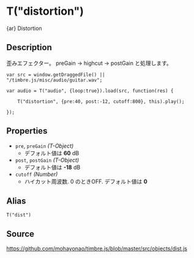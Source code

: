 T("distortion")
=============
{ar} Distortion

## Description ##
歪みエフェクター。 preGain -> highcut -> postGain と処理します。

```timbre
var src = window.getDraggedFile() || "/timbre.js/misc/audio/guitar.wav";

var audio = T("audio", {loop:true}).load(src, function(res) {
    
    T("distortion", {pre:40, post:-12, cutoff:800}, this).play();

});
```

## Properties ##
- `pre`, `preGain` _(T-Object)_
  - デフォルト値は **60** dB
- `post`, `postGain` _(T-Object)_
  - デフォルト値は **-18** dB
- `cutoff` _(Number)_
  - ハイカット周波数. 0 のときOFF. デフォルト値は **0**
  
## Alias ##
`T("dist")`

## Source ##
https://github.com/mohayonao/timbre.js/blob/master/src/objects/dist.js
